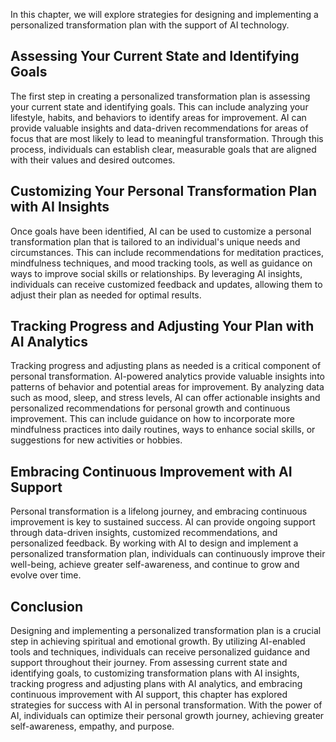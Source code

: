 
In this chapter, we will explore strategies for designing and implementing a personalized transformation plan with the support of AI technology.

Assessing Your Current State and Identifying Goals
--------------------------------------------------

The first step in creating a personalized transformation plan is assessing your current state and identifying goals. This can include analyzing your lifestyle, habits, and behaviors to identify areas for improvement. AI can provide valuable insights and data-driven recommendations for areas of focus that are most likely to lead to meaningful transformation. Through this process, individuals can establish clear, measurable goals that are aligned with their values and desired outcomes.

Customizing Your Personal Transformation Plan with AI Insights
--------------------------------------------------------------

Once goals have been identified, AI can be used to customize a personal transformation plan that is tailored to an individual's unique needs and circumstances. This can include recommendations for meditation practices, mindfulness techniques, and mood tracking tools, as well as guidance on ways to improve social skills or relationships. By leveraging AI insights, individuals can receive customized feedback and updates, allowing them to adjust their plan as needed for optimal results.

Tracking Progress and Adjusting Your Plan with AI Analytics
-----------------------------------------------------------

Tracking progress and adjusting plans as needed is a critical component of personal transformation. AI-powered analytics provide valuable insights into patterns of behavior and potential areas for improvement. By analyzing data such as mood, sleep, and stress levels, AI can offer actionable insights and personalized recommendations for personal growth and continuous improvement. This can include guidance on how to incorporate more mindfulness practices into daily routines, ways to enhance social skills, or suggestions for new activities or hobbies.

Embracing Continuous Improvement with AI Support
------------------------------------------------

Personal transformation is a lifelong journey, and embracing continuous improvement is key to sustained success. AI can provide ongoing support through data-driven insights, customized recommendations, and personalized feedback. By working with AI to design and implement a personalized transformation plan, individuals can continuously improve their well-being, achieve greater self-awareness, and continue to grow and evolve over time.

Conclusion
----------

Designing and implementing a personalized transformation plan is a crucial step in achieving spiritual and emotional growth. By utilizing AI-enabled tools and techniques, individuals can receive personalized guidance and support throughout their journey. From assessing current state and identifying goals, to customizing transformation plans with AI insights, tracking progress and adjusting plans with AI analytics, and embracing continuous improvement with AI support, this chapter has explored strategies for success with AI in personal transformation. With the power of AI, individuals can optimize their personal growth journey, achieving greater self-awareness, empathy, and purpose.
